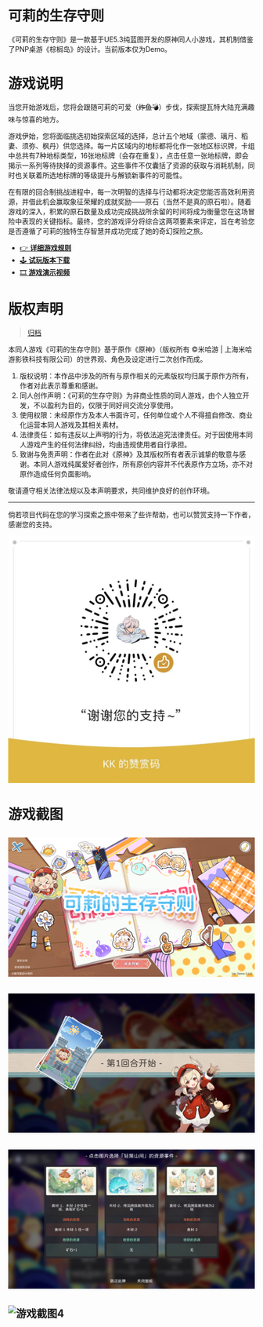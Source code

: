 # 可莉的生存守则
《可莉的生存守则》是一款基于UE5.3纯蓝图开发的原神同人小游戏，其机制借鉴了PNP桌游《棕榈岛》的设计。当前版本仅为Demo。

# 游戏说明
当您开始游戏后，您将会跟随可莉的可爱（~~炸鱼💣~~）步伐，探索提瓦特大陆充满趣味与惊喜的地方。

游戏伊始，您将面临挑选初始探索区域的选择，总计五个地域（蒙德、璃月、稻妻、须弥、枫丹）供您选择。每一片区域内的地标都将化作一张地区标识牌，卡组中总共有7种地标类型，16张地标牌（会存在重复），点击任意一张地标牌，即会揭示一系列等待抉择的资源事件。这些事件不仅囊括了资源的获取与消耗机制，同时也关联着所选地标牌的等级提升与解锁新事件的可能性。

在有限的回合制挑战进程中，每一次明智的选择与行动都将决定您能否高效利用资源，并借此机会赢取象征荣耀的成就奖励——原石（当然不是真的原石啦）。随着游戏的深入，积累的原石数量及成功完成挑战所余留的时间将成为衡量您在这场冒险中表现的关键指标。最终，您的游戏评分将综合这两项要素来评定，旨在考验您是否遵循了可莉的独特生存智慧并成功完成了她的奇幻探险之旅。

- [👉 **详细游戏规则**](https://www.yuque.com/galaxyroam/fvovub/sam8yp0asrzcrg7y)
- [🕹️ **试玩版本下载**](https://www.yuque.com/galaxyroam/fvovub/oappebhw45eqaxdn)
- [🎞️ **游戏演示视频**](https://www.bilibili.com/video/BV1d6421M7ci/)

# 版权声明
> [归档](https://www.yuque.com/galaxyroam/fvovub/osnxsdf3esnp7mzn)

本同人游戏《可莉的生存守则》基于原作《原神》（版权所有 ©米哈游 | 上海米哈游影铁科技有限公司）的世界观、角色及设定进行二次创作而成。

1. 版权说明：本作品中涉及的所有与原作相关的元素版权均归属于原作方所有，作者对此表示尊重和感谢。
2. 同人创作声明：《可莉的生存守则》为非商业性质的同人游戏，由个人独立开发，不以盈利为目的，仅限于同好间交流分享使用。
3. 使用权限：未经原作方及本人书面许可，任何单位或个人不得擅自修改、商业化运营本同人游戏及其相关素材。
4. 法律责任：如有违反以上声明的行为，将依法追究法律责任。对于因使用本同人游戏产生的任何法律纠纷，均由违规使用者自行承担。
5. 致谢与免责声明：作者在此对《原神》及其版权所有者表示诚挚的敬意与感谢。本同人游戏纯属爱好者创作，所有原创内容并不代表原作方立场，亦不对原作造成任何负面影响。

敬请遵守相关法律法规以及本声明要求，共同维护良好的创作环境。

---
倘若项目代码在您的学习探索之旅中带来了些许帮助，也可以赞赏支持一下作者，感谢您的支持。

![赞赏码](https://github.com/GalaxySuze/KCardGameProject/raw/main/Content/Doc/赞赏码.jpg)

# 游戏截图
![游戏截图1](https://github.com/GalaxySuze/KCardGameProject/raw/main/Content/Doc/游戏截图1.png)
---
![游戏截图2](https://github.com/GalaxySuze/KCardGameProject/raw/main/Content/Doc/游戏截图2.png)
---
![游戏截图3](https://github.com/GalaxySuze/KCardGameProject/raw/main/Content/Doc/游戏截图3.png)
---
![游戏截图4](https://github.com/GalaxySuze/KCardGameProject/raw/main/Content/Doc/游戏截图4.png)
---
